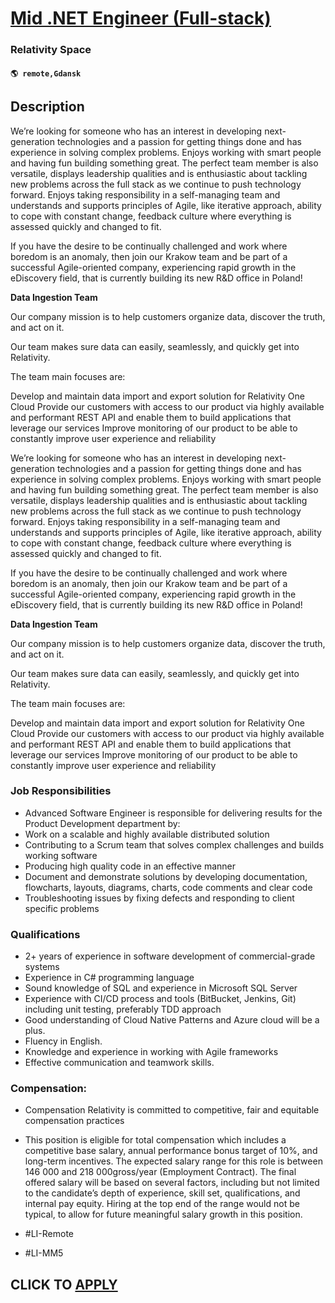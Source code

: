 # [Mid .NET Engineer (Full-stack)](https://www.remotewlb.com/apply/mid-net-engineer-full-stack-107147)  
### Relativity Space  
#### `🌎 remote,Gdansk`  

## Description

We’re looking for someone who has an interest in developing next-generation technologies and a passion for getting things done and has experience in solving complex problems. Enjoys working with smart people and having fun building something great. The perfect team member is also versatile, displays leadership qualities and is enthusiastic about tackling new problems across the full stack as we continue to push technology forward. Enjoys taking responsibility in a self-managing team and understands and supports principles of Agile, like iterative approach, ability to cope with constant change, feedback culture where everything is assessed quickly and changed to fit.

If you have the desire to be continually challenged and work where boredom is an anomaly, then join our Krakow team and be part of a successful Agile-oriented company, experiencing rapid growth in the eDiscovery field, that is currently building its new R&D office in Poland!

**Data Ingestion Team**

Our company mission is to help customers organize data, discover the truth, and act on it.

Our team makes sure data can easily, seamlessly, and quickly get into Relativity.

The team main focuses are:

Develop and maintain data import and export solution for Relativity One Cloud Provide our customers with access to our product via highly available and performant REST API and enable them to build applications that leverage our services Improve monitoring of our product to be able to constantly improve user experience and reliability

  

We’re looking for someone who has an interest in developing next-generation technologies and a passion for getting things done and has experience in solving complex problems. Enjoys working with smart people and having fun building something great. The perfect team member is also versatile, displays leadership qualities and is enthusiastic about tackling new problems across the full stack as we continue to push technology forward. Enjoys taking responsibility in a self-managing team and understands and supports principles of Agile, like iterative approach, ability to cope with constant change, feedback culture where everything is assessed quickly and changed to fit.

If you have the desire to be continually challenged and work where boredom is an anomaly, then join our Krakow team and be part of a successful Agile-oriented company, experiencing rapid growth in the eDiscovery field, that is currently building its new R&D office in Poland!

**Data Ingestion Team**

Our company mission is to help customers organize data, discover the truth, and act on it.

Our team makes sure data can easily, seamlessly, and quickly get into Relativity.

The team main focuses are:

Develop and maintain data import and export solution for Relativity One Cloud Provide our customers with access to our product via highly available and performant REST API and enable them to build applications that leverage our services Improve monitoring of our product to be able to constantly improve user experience and reliability

  

### Job Responsibilities

* Advanced Software Engineer is responsible for delivering results for the Product Development department by: 
* Work on a scalable and highly available distributed solution 
* Contributing to a Scrum team that solves complex challenges and builds working software 
* Producing high quality code in an effective manner 
* Document and demonstrate solutions by developing documentation, flowcharts, layouts, diagrams, charts, code comments and clear code 
* Troubleshooting issues by fixing defects and responding to client specific problems 

  

### Qualifications

* 2+ years of experience in software development of commercial-grade systems 
* Experience in C# programming language 
* Sound knowledge of SQL and experience in Microsoft SQL Server 
* Experience with CI/CD process and tools (BitBucket, Jenkins, Git) including unit testing, preferably TDD approach 
* Good understanding of Cloud Native Patterns and Azure cloud will be a plus. 
* Fluency in English. 
* Knowledge and experience in working with Agile frameworks 
* Effective communication and teamwork skills. 

  

### Compensation:

* Compensation Relativity is committed to competitive, fair and equitable compensation practices
* This position is eligible for total compensation which includes a competitive base salary, annual performance bonus target of 10%, and long-term incentives. The expected salary range for this role is between 146 000 and 218 000gross/year (Employment Contract). The final offered salary will be based on several factors, including but not limited to the candidate’s depth of experience, skill set, qualifications, and internal pay equity. Hiring at the top end of the range would not be typical, to allow for future meaningful salary growth in this position.

  

* #LI-Remote
* #LI-MM5

  

  

  
## CLICK TO [APPLY](https://www.remotewlb.com/apply/mid-net-engineer-full-stack-107147)

